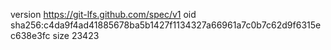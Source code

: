 version https://git-lfs.github.com/spec/v1
oid sha256:c4da9f4ad41885678ba5b1427f1134327a66961a7c0b7c62d9f6315ec638e3fc
size 23423
